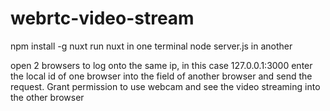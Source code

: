 # webrtc-video-stream

npm install -g nuxt
run nuxt in one terminal
node server.js in another

open 2 browsers to log onto the same ip, in this case 127.0.0.1:3000
enter the local id of one browser into the field of another browser and send the request.
Grant permission to use webcam and see the video streaming into the other browser
